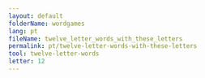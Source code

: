 ```yaml
---
layout: default
folderName: wordgames
lang: pt
fileName: twelve_letter_words_with_these_letters
permalink: pt/twelve-letter-words-with-these-letters
tool: twelve-letter-words
letter: 12
---
```


